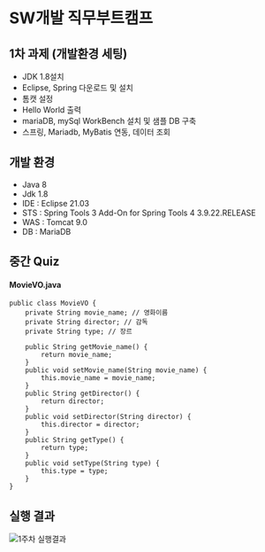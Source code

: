 # SW개발 직무부트캠프

## 1차 과제 (개발환경 세팅) 
* JDK 1.8설치
* Eclipse, Spring 다운로드 및 설치
* 톰캣 설정
* Hello World 출력
* mariaDB, mySql WorkBench 설치 및 샘플 DB 구축
* 스프링, Mariadb, MyBatis 연동, 데이터 조회

## 개발 환경
* Java 8
* Jdk 1.8
* IDE : Eclipse 21.03
* STS : Spring Tools 3 Add-On for Spring Tools 4 3.9.22.RELEASE
* WAS : Tomcat 9.0
* DB : MariaDB

## 중간 Quiz
#### MovieVO.java 

    public class MovieVO {
    	private String movie_name; // 영화이름
    	private String director; // 감독
    	private String type; // 장르
    	
    	public String getMovie_name() {
    		return movie_name;
    	}
    	public void setMovie_name(String movie_name) {
    		this.movie_name = movie_name;
    	}
    	public String getDirector() {
    		return director;
    	}
    	public void setDirector(String director) {
    		this.director = director;
    	}
    	public String getType() {
    		return type;
    	}
    	public void setType(String type) {
    		this.type = type;
    	}
    }


## 실행 결과
![1주차 실행결과](https://github.com/jh990714/Comento_Bootcamp/assets/144774186/9483459a-ee71-4192-8639-d1b5ed54771a)

